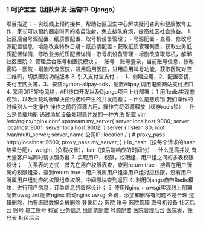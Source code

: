 ### 1.呵护宝宝（团队开发-运营中-Django）
项目描述：
	- 实现线上预约接种，帮助社区卫生中心解决疑问咨询和健康教育工作，家长可以预约固定时间的疫苗注射，免去排队麻烦，提高社区社会效益。
	1. 社区后台号源配置、纸质票配置、取号机设备管理；
		- 号源配置
			- 查看、修改号源配置信息，增删改查特殊日期
		- 纸质票配置
			- 获取纸质管理列表，获取业务纸质配置详情，修改业务纸质配置详情
		- 取号机设备管理
			- 增删改查取号机，解绑社区医院
	2. 管理后台账号和医院模块；
		- 账号
			- 账号登录，当前账号信息，修改密码
		- 医院
			- 增删改查医院，进用启用医院，进用启用叫号功能，获取医院对应二维码，切换医院功能版本
	3. 引入支付宝支付；
		- 1、创建应用，2、配置密钥，支付宝网关等，3、安装python-alipay-sdk，配置Alipay,调用电脑网站支付接口
	4. 采用DRF架构风格，API接口开发以及Django项目上线部署；
	1 用Redis实现悲观锁，以及负载均衡解决预约接种产生的并发问题；
		- 什么是悲观锁
			我们操作的时候别人一定操作
			操作之前将资源占用，操作完将资源释放（缓存redis锁）
		- 什么是负载均衡
			通过添加设备处理高并发的一种方法
			配置
				vim /etc/nginx/nginx.conf
				upstream my_server{
				  server localhost:9000;
				  server localhost:9001;
				  server localhost:9002;
				}
				server {
				  listern:80;
				  root /var/multi_server;
				  server_name 公网IP;
				  location / {
					# proxy_pass http://localhost:9500;
					proxy_pass my_server;
				  }
				}
			ip_hash（按每个请求的hash结果分配），weight（负载权重），fair（按后端响应的时间分）
		- 什么是高并发
			有大量客户端同时请求服务器
	2. 实现用户，权限，权限组，用户组之间的多表权限设计；
		- 关系表的方式
			- 首先在用户权限表查，查到return true
			- 接着在用户所属的权限组查，查到return true
			- 用户所属用户组查用户组对应权限，没有用户所属用户组对应的权限组查权限，中间哪块查到返回
	4. 利用Django自带Redis模块，进行用户信息，订单信息的缓存设计；
	5. 使用Nginx + uwsgi实现线上部署
		配置uwsgi.ini
		配置nginx
		启动nginx,uwsgi
外键，添加和删除有问题不是合理
逻辑删除，怕有级联数据会被删除	
登录后台
	医院
	账号
	医院管理
	取号机设备
社区后台
	账号
	员工账号
	科室
	业务信息
		纸质票配置
		号源配置
医院管理后台
医院表，账号表
社区后台


